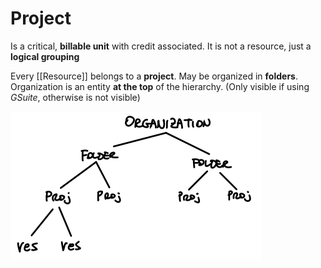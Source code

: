 # Project
Is a critical, **billable unit** with credit associated.
It is not a resource, just a **logical grouping**

Every [[Resource]] belongs to a **project**.
May be organized in **folders**.
Organization is an entity **at the top** of the hierarchy. (Only visible if using *GSuite*, otherwise is not visible)


!["alt"](../../Images/Project_Hierarchy.png)